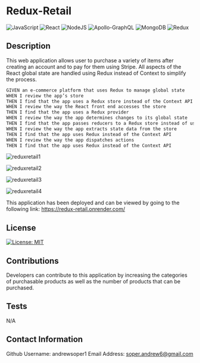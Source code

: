 # Redux-Retail
![JavaScript](https://img.shields.io/badge/javascript-%23323330.svg?style=for-the-badge&logo=javascript&logoColor=%23F7DF1E)
![React](https://img.shields.io/badge/react-%2320232a.svg?style=for-the-badge&logo=react&logoColor=%2361DAFB)
![NodeJS](https://img.shields.io/badge/node.js-6DA55F?style=for-the-badge&logo=node.js&logoColor=white)
![Apollo-GraphQL](https://img.shields.io/badge/-ApolloGraphQL-311C87?style=for-the-badge&logo=apollo-graphql)
![MongoDB](https://img.shields.io/badge/MongoDB-%234ea94b.svg?style=for-the-badge&logo=mongodb&logoColor=white)
![Redux](https://img.shields.io/badge/redux-%23593d88.svg?style=for-the-badge&logo=redux&logoColor=white)

## Description
  This web application allows user to purchase a variety of items after creating an account and to pay for them using Stripe. All aspects of the React global state are handled using Redux instead of Context to simplify the process.

  ```md
GIVEN an e-commerce platform that uses Redux to manage global state
WHEN I review the app’s store
THEN I find that the app uses a Redux store instead of the Context API
WHEN I review the way the React front end accesses the store
THEN I find that the app uses a Redux provider
WHEN I review the way the app determines changes to its global state
THEN I find that the app passes reducers to a Redux store instead of using the Context API
WHEN I review the way the app extracts state data from the store
THEN I find that the app uses Redux instead of the Context API
WHEN I review the way the app dispatches actions
THEN I find that the app uses Redux instead of the Context API
```
![reduxretail1](https://github.com/user-attachments/assets/0c6becd1-4740-42de-8297-c27883401cf1)

![reduxretail2](https://github.com/user-attachments/assets/e54b4fb0-4a91-4b03-aa8d-0ff97ff1e58b)

![reduxretail3](https://github.com/user-attachments/assets/67476365-6399-44af-8690-70456fe9dc26)

![reduxretail4](https://github.com/user-attachments/assets/6ab3999b-e93f-46c5-b9b3-331d16a27cc6)

This application has been deployed and can be viewed by going to the following link: 
https://redux-retail.onrender.com/

## License
[![License: MIT](https://img.shields.io/badge/License-MIT-yellow.svg)](https://opensource.org/licenses/MIT)

## Contributions
Developers can contribute to this application by increasing the categories of purchasable products as well as the number of products that can be purchased. 

## Tests
N/A

## Contact Information
  Github Username: andrewsoper1
  Email Address: soper.andrew6@gmail.com


  
